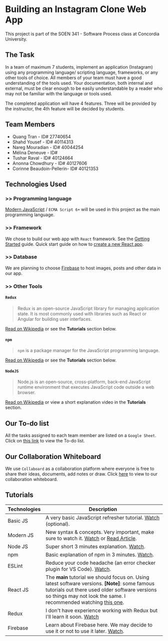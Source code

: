 # **Building an Instagram Clone Web App**
This project is part of the SOEN 341 - Software Process class at Concordia University.

## **The Task**
In a team of maximum 7 students, implement an application (Instagram) using any programming language/ scripting language, frameworks, or any other tools of choice. All members of your team must have a good understanding of the tools used. Your documentation, both internal and external, must be clear enough to be easily understandable by a reader who may not be familiar with the language or tools used.

The completed application will have 4 features. Three will be provided by the instructor, the 4th feature will be decided by students.

## **Team Members**
+ Quang Tran - ID# 27740654
+ Shahd Yousef - ID# 40114313
+ Nareg Mouradian - ID# 40044254
+ Mélina Deneuve - ID# 
+ Tushar Raval - ID# 40124664
+ Anonna Chowdhury - ID# 40127606
+ Corinne Beaudoin-Pellerin- ID# 40121353

## **Technologies Used**
### **>> Programming language**
[Modern JavaScript](https://en.wikipedia.org/wiki/ECMAScript#:~:text=ECMAScript%20(or%20ES)%20is%20a,pages%20across%20different%20Web%20browsers.) / `ECMA Script 6+` will be used in this project as the main programming language.

### **>> Framework**
We chose to build our web app with `React` framework. See the [Getting Started](https://reactjs.org/docs/getting-started.html) guide. Quick start guide on how to [create a new React app](https://reactjs.org/docs/create-a-new-react-app.html).

### **>> Database**
We are planning to choose [Firebase](https://firebase.google.com/) to host images, posts and other data in our app.

### **>> Other Tools**
#### `Redux`
> Redux is an open-source JavaScript library for managing application state. It is most commonly used with libraries such as React or Angular for building user interfaces. 

[Read on Wikipedia](https://en.wikipedia.org/wiki/Redux_(JavaScript_library)) or see the **Tutorials** section below.

#### `npm`
> `npm` is a package manager for the JavaScript programming language. 

[Read on Wikipedia](https://en.wikipedia.org/wiki/Npm_(software)) or see the **Tutorials** section below.

#### `NodeJS`
> Node.js is an open-source, cross-platform, back-end JavaScript runtime environment that executes JavaScript code outside a web browser.

[Read on Wikipedia](https://en.wikipedia.org/wiki/Node.js) or view a short explanation video in the **Tutorials** section.

## **Our To-do list**
All the tasks assigned to each team member are listed on a `Google Sheet`.
Click on [this link](https://docs.google.com/spreadsheets/d/1X7ElBQj5sJhMfGpT3BbRrOHFpmPM4YAUXYG36gEabS8/edit?usp=sharing) to view the To-do list.

## **Our Collaboration Whiteboard**
We use `Collaboard` as a collaboration platform where everyone is free to share their ideas, documents, add notes or draw. Click [here](https://web.collaboard.app/acceptProjectInvitation?token=XvI%2FaSI9VPAkZQu7PMkZu6ZHKbMEOA3MKzZ1zAo%2BsCz7QpdEtxH5JXSLEoGxOv5LCLf1MkBvVLMpwml%2BVTRVINuIA3CF4CSJfs4TpBTHhCBM0Tx24HzBcYWc8zn2yDky) to view to our collaboration whiteboard.

## **Tutorials**
| Technologies | Description |
| ------ | ----------- |
| Basic JS | A very basic JavaScript refresher tutorial. [Watch](https://www.youtube.com/watch?v=W6NZfCO5SIk) (optional).|
| Modern JS | New syntax & concepts. Very important, make sure to watch it. [Watch](https://www.youtube.com/watch?v=NCwa_xi0Uuc) or [Read Article](https://www.freecodecamp.org/learn/javascript-algorithms-and-data-structures/es6/). |
| Node JS | Super short 3 minutes explanation. [Watch](https://www.youtube.com/watch?v=XUSHH0E-7zk&list=PLTjRvDozrdlydy3uUBWZlLUTNpJSGGCEm). |
| npm | Basic explanation of npm in 3 minutes. [Watch](https://www.youtube.com/watch?v=pa4dc480Apo). |
| ESLint | Reduce your code headache (an error checker plugin for VS Code). [Watch](https://www.youtube.com/watch?v=qhuFviJn-es). |
| React JS | The **main** tutorial we should focus on. Using latest software versions. **[Note]**: some famous tutorials out there used older software versions so things may not look the same. I recommended watching [this one](https://www.youtube.com/watch?v=j942wKiXFu8&list=PL4cUxeGkcC9gZD-Tvwfod2gaISzfRiP9d&index=1). |
| Redux | I don't have experience working with Redux but I'll learn it soon. [Watch](https://www.youtube.com/watch?v=poQXNp9ItL4) |
| Firebase | Learn about Firebase here. We may decide to use it or not to use it later. [Watch](https://www.youtube.com/watch?v=q5J5ho7YUhA). |